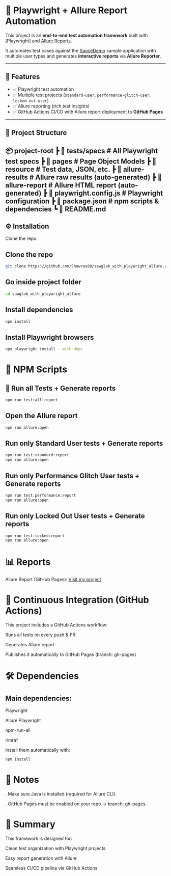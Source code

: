 # 🧪 Playwright + Allure Report Automation

This project is an **end-to-end test automation framework** built with [Playwright] and [Allure Reports](https://showrav88.github.io/sawglab_with_playwright_allure/).  

It automates test cases against the [SauceDemo](https://www.saucedemo.com/) sample application with multiple user types and generates **interactive reports** via **Allure Reporter**.  

---

## 🚀 Features

- ✅ Playwright test automation 
- ✅ Multiple test projects (`standard-user`, `performance-glitch-user`, `locked-out-user`)  
- ✅ Allure reporting (rich test insights)    
- ✅ GitHub Actions CI/CD with Allure report deployment to **GitHub Pages**  

---

## 📂 Project Structure
📦 project-root
┣ 📂 tests/specs # All Playwright test specs
┣ 📂 pages # Page Object Models
┣ 📂 resource # Test data, JSON, etc.
┣ 📂 allure-results # Allure raw results (auto-generated)
┣ 📂 allure-report # Allure HTML report (auto-generated)
┣ 📜 playwright.config.js # Playwright configuration
┣ 📜 package.json # npm scripts & dependencies
┗ 📜 README.md
-----------------------

## ⚙️ Installation

Clone the repo:
## Clone the repo
```bash
git clone https://github.com/Showrav88/sawglab_with_playwright_allure.git
```
## Go inside project folder
```bash
cd sawglab_with_playwright_allure
```
## Install dependencies
```bash
npm install
```
## Install Playwright browsers
```bash
npx playwright install --with-deps
```
# 📜 NPM Scripts
## 🔹 Run all Tests + Generate reports
```bash
npm run test:all:report
```
## Open the Allure report
```bash
npm run allure:open
```
## Run only Standard User tests  + Generate reports 
```bash
npm run test:standard:report
npm run allure:open
```
## Run only Performance Glitch User tests  + Generate reports 
```bash
npm run test:performance:report
npm run allure:open
```
## Run only Locked Out User tests + Generate reports 
```bash
npm run test:locked:report
npm run allure:open
```
# 📊 Reports

Allure Report (GitHub Pages): [Visit my project](https://showrav88.github.io/sawglab_with_playwright_allure/)

# 🔄 Continuous Integration (GitHub Actions)

This project includes a GitHub Actions workflow:

Runs all tests on every push & PR

Generates Allure report

Publishes it automatically to GitHub Pages (branch: gh-pages)

# 🛠 Dependencies

## Main dependencies:

Playwright

Allure Playwright

npm-run-all

rimraf

Install them automatically with:
```bash
npm install
```
# 📌 Notes

. Make sure Java is installed (required for Allure CLI).

. GitHub Pages must be enabled on your repo → branch: gh-pages.

# 🎯 Summary

This framework is designed for:

Clean test organization with Playwright projects

Easy report generation with Allure

Seamless CI/CD pipeline via GitHub Actions






